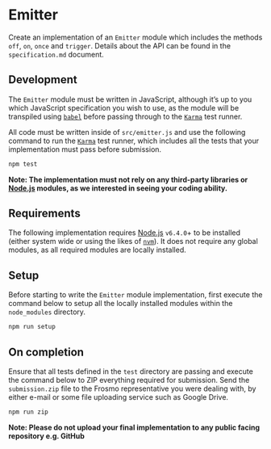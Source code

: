 # Emitter

Create an implementation of an `Emitter` module which includes the methods `off`, `on`, `once` and `trigger`. Details about the API can be found in the `specification.md` document.

## Development
The `Emitter` module must be written in JavaScript, although it’s up to you which JavaScript specification you wish to use, as the module will be transpiled using [`babel`](https://babeljs.io) before passing through to the [`Karma`](https://karma-runner.github.io) test runner.

All code must be written inside of `src/emitter.js` and use the following command to run the [`Karma`](https://karma-runner.github.io) test runner, which includes all the tests that your implementation must pass before submission.

```bash
npm test
```

**Note: The implementation must not rely on any third-party libraries or [Node.js](https://nodejs.org) modules, as we interested in seeing your coding ability.**

## Requirements
The following implementation requires [Node.js](https://nodejs.org) `v6.4.0`+ to be installed (either system wide or using the likes of [`nvm`](https://github.com/creationix/nvm)). It does not require any global modules, as all required modules are locally installed.

## Setup
Before starting to write the `Emitter` module implementation, first execute the command below to setup all the locally installed modules within the `node_modules` directory.

```bash
npm run setup
```

## On completion
Ensure that all tests defined in the `test` directory are passing and execute the command below to ZIP everything required for submission. Send the `submission.zip` file to the Frosmo representative you were dealing with, by either e-mail or some file uploading service such as Google Drive.

```bash
npm run zip
```

**Note: Please do not upload your final implementation to any public facing repository e.g. GitHub**
